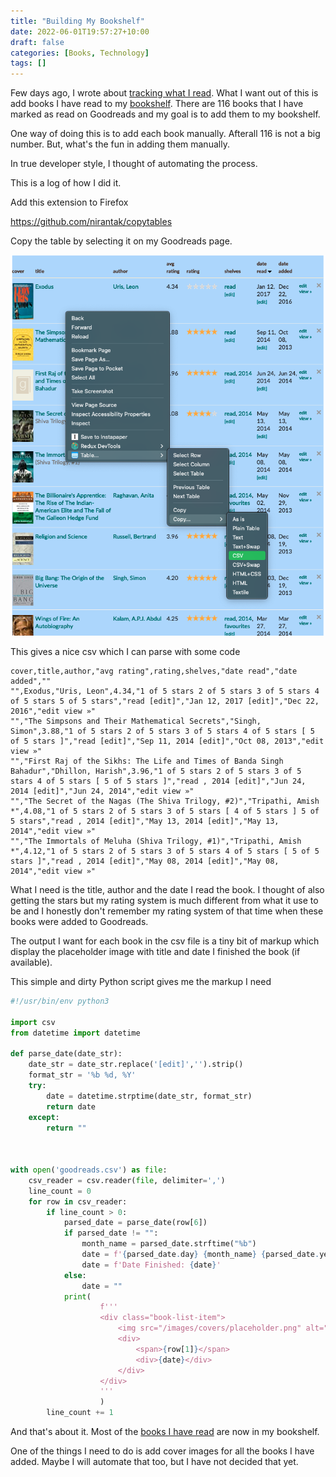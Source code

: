 ```yaml
---
title: "Building My Bookshelf"
date: 2022-06-01T19:57:27+10:00
draft: false
categories: [Books, Technology]
tags: []
---
```


Few days ago, I wrote about [tracking what I read](/blog/tracking-what-i-read/). What I want out of this is add books I have read to my [bookshelf](/books). There are 116 books that I have marked as read on Goodreads and my goal is to add them to my bookshelf.

One way of doing this is to add each book manually. Afterall 116 is not a big number. But, what's the fun in adding them manually.

In true developer style, I thought of automating the process.

This is a log of how I did it.

Add this extension to Firefox

https://github.com/nirantak/copytables

Copy the table by selecting it on my Goodreads page.

![list-of-books](/images/posts/goodreads-capture.png)

This gives a nice csv which I can parse with some code

```
cover,title,author,"avg rating",rating,shelves,"date read","date added",""
"",Exodus,"Uris, Leon",4.34,"1 of 5 stars 2 of 5 stars 3 of 5 stars 4 of 5 stars 5 of 5 stars","read [edit]","Jan 12, 2017 [edit]","Dec 22, 2016","edit view »"
"","The Simpsons and Their Mathematical Secrets","Singh, Simon",3.88,"1 of 5 stars 2 of 5 stars 3 of 5 stars 4 of 5 stars [ 5 of 5 stars ]","read [edit]","Sep 11, 2014 [edit]","Oct 08, 2013","edit view »"
"","First Raj of the Sikhs: The Life and Times of Banda Singh Bahadur","Dhillon, Harish",3.96,"1 of 5 stars 2 of 5 stars 3 of 5 stars 4 of 5 stars [ 5 of 5 stars ]","read , 2014 [edit]","Jun 24, 2014 [edit]","Jun 24, 2014","edit view »"
"","The Secret of the Nagas (The Shiva Trilogy, #2)","Tripathi, Amish *",4.08,"1 of 5 stars 2 of 5 stars 3 of 5 stars [ 4 of 5 stars ] 5 of 5 stars","read , 2014 [edit]","May 13, 2014 [edit]","May 13, 2014","edit view »"
"","The Immortals of Meluha (Shiva Trilogy, #1)","Tripathi, Amish *",4.12,"1 of 5 stars 2 of 5 stars 3 of 5 stars 4 of 5 stars [ 5 of 5 stars ]","read , 2014 [edit]","May 08, 2014 [edit]","May 08, 2014","edit view »"
```

What I need is the title, author and the date I read the book. I thought of also getting the stars but my rating system is much different from what it use to be and I honestly don't remember my rating system of that time when these books were added to Goodreads.

The output I want for each book in the csv file is a tiny bit of markup which display the placeholder image with title and date I finished the book (if available).

This simple and dirty Python script gives me the markup I need

```python
#!/usr/bin/env python3

import csv
from datetime import datetime

def parse_date(date_str):
    date_str = date_str.replace('[edit]','').strip()
    format_str = '%b %d, %Y'
    try:
        date = datetime.strptime(date_str, format_str)
        return date
    except:
        return ""



with open('goodreads.csv') as file:
    csv_reader = csv.reader(file, delimiter=',')
    line_count = 0
    for row in csv_reader:
        if line_count > 0:
            parsed_date = parse_date(row[6])
            if parsed_date != "":
                month_name = parsed_date.strftime("%b")
                date = f'{parsed_date.day} {month_name} {parsed_date.year}'
                date = f'Date Finished: {date}'
            else:
                date = ""
            print(
                    f'''
                    <div class="book-list-item">
                        <img src="/images/covers/placeholder.png" alt="{row[1]}" class="book-cover" />
                        <div>
                            <span>{row[1]}</span>
                            <div>{date}</div>
                        </div>
                    </div>
                    '''
                    )
        line_count += 1

```

And that's about it. Most of the [books I have read](/books) are now in my bookshelf.

One of the things I need to do is add cover images for all the books I have added. Maybe I will automate that too, but I have not decided that yet.
